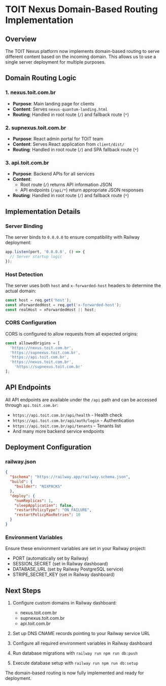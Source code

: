 # TOIT Nexus Domain-Based Routing Implementation

## Overview
The TOIT Nexus platform now implements domain-based routing to serve different content based on the incoming domain. This allows us to use a single server deployment for multiple purposes.

## Domain Routing Logic

### 1. nexus.toit.com.br
- **Purpose**: Main landing page for clients
- **Content**: Serves `nexus-quantum-landing.html`
- **Routing**: Handled in root route (`/`) and fallback route (`*`)

### 2. supnexus.toit.com.br
- **Purpose**: React admin portal for TOIT team
- **Content**: Serves React application from `client/dist/`
- **Routing**: Handled in root route (`/`) and SPA fallback route (`*`)

### 3. api.toit.com.br
- **Purpose**: Backend APIs for all services
- **Content**: 
  - Root route (`/`) returns API information JSON
  - API endpoints (`/api/*`) return appropriate JSON responses
- **Routing**: Handled in root route (`/`) and fallback route (`*`)

## Implementation Details

### Server Binding
The server binds to `0.0.0.0` to ensure compatibility with Railway deployment:

```javascript
app.listen(port, '0.0.0.0', () => {
  // Server startup logic
});
```

### Host Detection
The server uses both `host` and `x-forwarded-host` headers to determine the actual domain:

```javascript
const host = req.get('host');
const xForwardedHost = req.get('x-forwarded-host');
const realHost = xForwardedHost || host;
```

### CORS Configuration
CORS is configured to allow requests from all expected origins:

```javascript
const allowedOrigins = [
  'https://nexus.toit.com.br',
  'https://supnexus.toit.com.br',
  'https://api.toit.com.br',
  'https://nexus.toit.com.br',
    'https://supnexus.toit.com.br'
];
```

## API Endpoints

All API endpoints are available under the `/api` path and can be accessed through `api.toit.com.br`:

- `https://api.toit.com.br/api/health` - Health check
- `https://api.toit.com.br/api/auth/login` - Authentication
- `https://api.toit.com.br/api/tenants` - Tenants list
- And many more backend service endpoints

## Deployment Configuration

### railway.json
```json
{
  "$schema": "https://railway.app/railway.schema.json",
  "build": {
    "builder": "NIXPACKS"
  },
  "deploy": {
    "numReplicas": 1,
    "sleepApplication": false,
    "restartPolicyType": "ON_FAILURE",
    "restartPolicyMaxRetries": 10
  }
}
```

### Environment Variables
Ensure these environment variables are set in your Railway project:
- PORT (automatically set by Railway)
- SESSION_SECRET (set in Railway dashboard)
- DATABASE_URL (set by Railway PostgreSQL service)
- STRIPE_SECRET_KEY (set in Railway dashboard)

## Next Steps

1. Configure custom domains in Railway dashboard:
   - nexus.toit.com.br
   - supnexus.toit.com.br
   - api.toit.com.br

2. Set up DNS CNAME records pointing to your Railway service URL

3. Configure all required environment variables in Railway dashboard

4. Run database migrations with `railway run npm run db:push`

5. Execute database setup with `railway run npm run db:setup`

The domain-based routing is now fully implemented and ready for deployment.